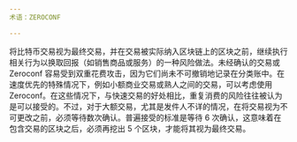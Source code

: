 ```yaml
---
术语：ZEROCONF

---
```

将比特币交易视为最终交易，并在交易被实际纳入区块链上的区块之前，继续执行相关行为以换取回报（如销售商品或服务）的一种风险做法。未经确认的交易或 Zeroconf 容易受到双重花费攻击，因为它们尚未不可撤销地记录在分类账中。在速度优先的特殊情况下，例如小额商业交易或熟人之间的交易，可以考虑使用 Zeroconf。在这些情况下，与快速交易的好处相比，重复消费的风险往往被认为是可以接受的。不过，对于大额交易，尤其是发件人不详的情况，在将交易视为不可更改之前，必须等待数次确认。普遍接受的标准是等待 6 次确认，这意味着在包含交易的区块之后，必须再挖出 5 个区块，才能将其视为最终交易。